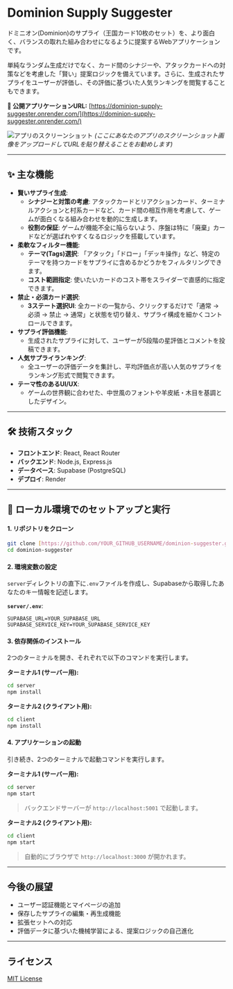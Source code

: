 # Dominion Supply Suggester

ドミニオン(Dominion)のサプライ（王国カード10枚のセット）を、より面白く、バランスの取れた組み合わせになるように提案するWebアプリケーションです。

単純なランダム生成だけでなく、カード間のシナジーや、アタックカードへの対策などを考慮した「賢い」提案ロジックを備えています。さらに、生成されたサプライをユーザーが評価し、その評価に基づいた人気ランキングを閲覧することもできます。

**🔗 公開アプリケーションURL:** [https://dominion-supply-suggester.onrender.com/](https://dominion-supply-suggester.onrender.com/)

![アプリのスクリーンショット](https://i.imgur.com/gK1V8lT.png)
*(ここにあなたのアプリのスクリーンショット画像をアップロードしてURLを貼り替えることをお勧めします)*

---

## ✨ 主な機能

* **賢いサプライ生成**:
    * **シナジーと対策の考慮**: アタックカードとリアクションカード、ターミナルアクションと村系カードなど、カード間の相互作用を考慮して、ゲームが面白くなる組み合わせを動的に生成します。
    * **役割の保証**: ゲームが機能不全に陥らないよう、序盤は特に「廃棄」カードなどが選ばれやすくなるロジックを搭載しています。
* **柔軟なフィルター機能**:
    * **テーマ(Tags)選択**: 「アタック」「ドロー」「デッキ操作」など、特定のテーマを持つカードをサプライに含めるかどうかをフィルタリングできます。
    * **コスト範囲指定**: 使いたいカードのコスト帯をスライダーで直感的に指定できます。
* **禁止・必須カード選択**:
    * **3ステート選択UI**: 全カードの一覧から、クリックするだけで「通常 → 必須 → 禁止 → 通常」と状態を切り替え、サプライ構成を細かくコントロールできます。
* **サプライ評価機能**:
    * 生成されたサプライに対して、ユーザーが5段階の星評価とコメントを投稿できます。
* **人気サプライランキング**:
    * 全ユーザーの評価データを集計し、平均評価点が高い人気のサプライをランキング形式で閲覧できます。
* **テーマ性のあるUI/UX**:
    * ゲームの世界観に合わせた、中世風のフォントや羊皮紙・木目を基調としたデザイン。

---

## 🛠️ 技術スタック

* **フロントエンド**: React, React Router
* **バックエンド**: Node.js, Express.js
* **データベース**: Supabase (PostgreSQL)
* **デプロイ**: Render

---

## 🚀 ローカル環境でのセットアップと実行

#### 1. リポジトリをクローン

```bash
git clone [https://github.com/YOUR_GITHUB_USERNAME/dominion-suggester.git](https://github.com/YOUR_GITHUB_USERNAME/dominion-suggester.git)
cd dominion-suggester
```

#### 2. 環境変数の設定

`server`ディレクトリの直下に`.env`ファイルを作成し、Supabaseから取得したあなたのキー情報を記述します。

**`server/.env`**:
```
SUPABASE_URL=YOUR_SUPABASE_URL
SUPABASE_SERVICE_KEY=YOUR_SUPABASE_SERVICE_KEY
```

#### 3. 依存関係のインストール

2つのターミナルを開き、それぞれで以下のコマンドを実行します。

**ターミナル1 (サーバー用):**
```bash
cd server
npm install
```

**ターミナル2 (クライアント用):**
```bash
cd client
npm install
```

#### 4. アプリケーションの起動

引き続き、2つのターミナルで起動コマンドを実行します。

**ターミナル1 (サーバー用):**
```bash
cd server
npm start
```
> バックエンドサーバーが `http://localhost:5001` で起動します。

**ターミナル2 (クライアント用):**
```bash
cd client
npm start
```
> 自動的にブラウザで `http://localhost:3000` が開かれます。

---

## 今後の展望

* ユーザー認証機能とマイページの追加
* 保存したサプライの編集・再生成機能
* 拡張セットへの対応
* 評価データに基づいた機械学習による、提案ロジックの自己進化

---

## ライセンス

[MIT License](LICENSE)
